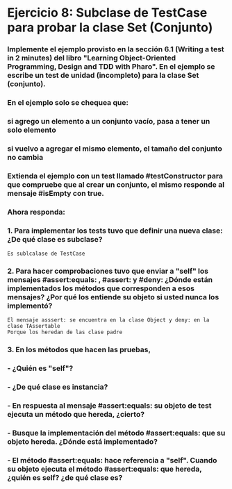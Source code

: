 # Ejercicio 8: Subclase de TestCase para probar la clase Set (Conjunto)

### Implemente el ejemplo provisto en la sección 6.1 (Writing a test in 2 minutes) del libro "Learning Object-Oriented Programming, Design and TDD with Pharo". En el ejemplo se escribe un test de unidad (incompleto) para la clase Set (conjunto).

### En el ejemplo solo se chequea que:
### si agrego un elemento a un conjunto vacío, pasa a tener un solo elemento
### si vuelvo a agregar el mismo elemento, el tamaño del conjunto no cambia

### Extienda el ejemplo con un test llamado #testConstructor para que compruebe que al crear un conjunto, el mismo responde al mensaje #isEmpty con true. 

### Ahora responda:
### 1. Para implementar los tests tuvo que definir una nueva clase: ¿De qué clase es subclase?

    Es sublcalase de TestCase
    
### 2. Para hacer comprobaciones tuvo que enviar a "self" los mensajes #assert:equals: , #assert: y #deny: ¿Dónde están implementados los métodos que corresponden a esos mensajes? ¿Por qué los entiende su objeto si usted nunca los implementó?
    
    El mensaje asssert: se encuentra en la clase Object y deny: en la clase TAssertable
    Porque los heredan de las clase padre
    
### 3. En los métodos que hacen las pruebas, 
### - ¿Quién es "self"? 
### - ¿De qué clase es instancia?
### - En respuesta al mensaje #assert:equals: su objeto de test ejecuta un método que hereda, ¿cierto?
### - Busque la implementación del método #assert:equals: que su objeto hereda. ¿Dónde está implementado?
### - El método #assert:equals: hace referencia a "self". Cuando su objeto ejecuta el método #assert:equals: que hereda, ¿quién es self? ¿de qué clase es? 


